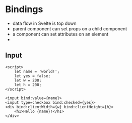 # Bindings

- data flow in Svelte is top down
- parent component can set props on a child component
- a component can set attributes on an element
- 
## Input

```svelte
<script>
	let name = 'world!';
    let yes = false;
    let w = 200;
	let h = 200;
</script>

<input bind:value={name}>
<input type=checkbox bind:checked={yes}>
<div bind:clientWidth={w} bind:clientHeight={h}>
    <h1>Hello {name}!</h1>
</div>

```